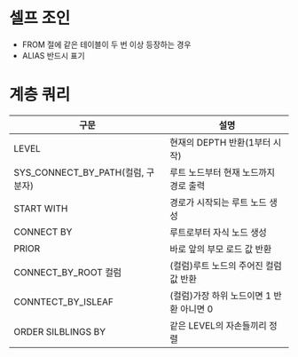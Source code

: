 # 셀프 조인

- FROM 절에 같은 테이블이 두 번 이상 등장하는 경우
- ALIAS 반드시 표기



# 계층 쿼리

| 구문                              | 설명                                     |
| --------------------------------- | ---------------------------------------- |
| LEVEL                             | 현재의 DEPTH 반환(1부터 시작)            |
| SYS_CONNECT_BY_PATH(컬럼, 구분자) | 루트 노드부터 현재 노드까지 경로 출력    |
| START WITH                        | 경로가 시작되는 루트 노드 생성           |
| CONNECT BY                        | 루트로부터 자식 노드 생성                |
| PRIOR                             | 바로 앞의 부모 로드 값 반환              |
| CONNECT_BY_ROOT 컬럼              | (컬럼)루트 노드의 주어진 컬럼 값 반환    |
| CONNTECT_BY_ISLEAF                | (컬럼)가장 하위 노드이면 1 반환 아니면 0 |
| ORDER SILBLINGS BY                | 같은 LEVEL의 자손들끼리 정렬             |

